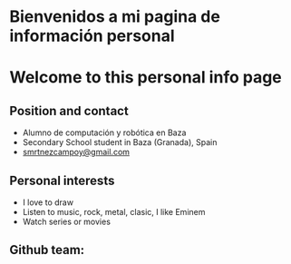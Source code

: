 # Bienvenidos a mi pagina de información personal
# Welcome to this personal info page

## Position and contact

- Alumno de computación y robótica en Baza
- Secondary School student in Baza (Granada), Spain
- smrtnezcampoy@gmail.com

## Personal interests
- I love to draw
- Listen to music, rock, metal, clasic, I like Eminem
- Watch series or movies

## Github team:
 
 